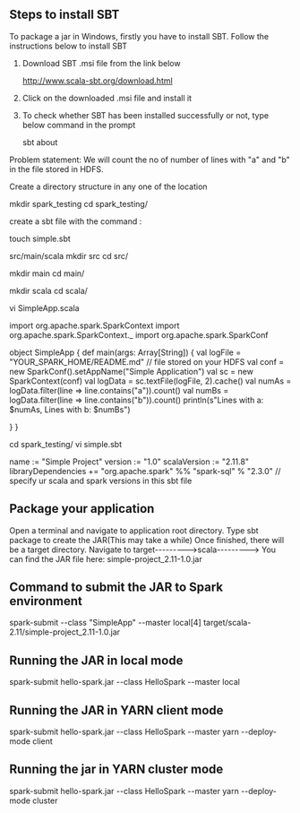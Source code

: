 Steps to install SBT
--------------------

To package a jar in Windows, firstly you have to install SBT. Follow the instructions below to install SBT

1. Download SBT .msi file from the link below

   http://www.scala-sbt.org/download.html
 
2. Click on the downloaded .msi file and install it

3. To check whether SBT has been installed successfully or not, type below command in the prompt
 
   sbt about


Problem statement: We will count the no of number of lines with "a" and "b" in the file stored in HDFS.

Create a directory structure in any one of the location

mkdir spark_testing
cd spark_testing/

create a sbt file with the command :   

touch simple.sbt

src/main/scala
mkdir src
cd src/

mkdir main
cd main/

mkdir scala
cd scala/

vi SimpleApp.scala

import org.apache.spark.SparkContext
import org.apache.spark.SparkContext._
import org.apache.spark.SparkConf

object SimpleApp {
  def main(args: Array[String]) {
    val logFile = "YOUR_SPARK_HOME/README.md" // file stored on your HDFS
    val conf = new SparkConf().setAppName("Simple Application")
	val sc = new SparkContext(conf)
    val logData = sc.textFile(logFile, 2).cache()
    val numAs = logData.filter(line => line.contains("a")).count()
    val numBs = logData.filter(line => line.contains("b")).count()
    println(s"Lines with a: $numAs, Lines with b: $numBs")
    
  }
}


cd spark_testing/ 
vi simple.sbt

name := "Simple Project"
version := "1.0"
scalaVersion := "2.11.8"
libraryDependencies += "org.apache.spark" %% "spark-sql" % "2.3.0"              // specify ur scala and spark versions in this sbt file


Package your application
------------------------
Open a terminal and navigate to application root directory.
Type sbt package to create the JAR(This may take a while)
Once finished, there will be a target directory. 
Navigate to target--------->scala--------->
You can find the JAR file here:
simple-project_2.11-1.0.jar

Command to submit the JAR to Spark environment
-----------------------------------------------
spark-submit --class "SimpleApp" --master local[4] target/scala-2.11/simple-project_2.11-1.0.jar
 
 
Running the JAR in local mode
----------------------------------------------- 
spark-submit hello-spark.jar --class HelloSpark --master local
 
Running the JAR in YARN client mode
-----------------------------------------------
spark-submit hello-spark.jar --class HelloSpark --master yarn --deploy-mode client
  
Running the jar in YARN cluster mode
-----------------------------------------------  
spark-submit hello-spark.jar --class HelloSpark --master yarn --deploy-mode cluster


  

 
 

